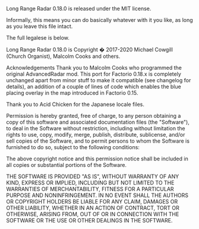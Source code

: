 Long Range Radar 0.18.0 is released under the MIT license.

Informally, this means you can do basically whatever with it you like, as long
as you leave this file intact.

The full legalese is below.

Long Range Radar 0.18.0 is Copyright � 2017-2020 Michael Cowgill (Church
Organist), Malcolm Cooks and others.

Acknowledgements Thank you to Malcolm Cooks who programmed the original
AdvancedRadar mod. This port for Factorio 0.18.x is completely unchanged apart
from minor stuff to make it compatible (see changelog for details), an addition
of a couple of lines of code which enables the blue placing overlay in the map
introduced in Factorio 0.15.

Thank you to Acid Chicken for the Japanese locale files.

Permission is hereby granted, free of charge, to any person obtaining a copy of
this software and associated documentation files (the "Software"), to deal in
the Software without restriction, including without limitation the rights to
use, copy, modify, merge, publish, distribute, sublicense, and/or sell copies of
the Software, and to permit persons to whom the Software is furnished to do so,
subject to the following conditions:

The above copyright notice and this permission notice shall be included in all
copies or substantial portions of the Software.

THE SOFTWARE IS PROVIDED "AS IS", WITHOUT WARRANTY OF ANY KIND, EXPRESS OR
IMPLIED, INCLUDING BUT NOT LIMITED TO THE WARRANTIES OF MERCHANTABILITY, FITNESS
FOR A PARTICULAR PURPOSE AND NONINFRINGEMENT. IN NO EVENT SHALL THE AUTHORS OR
COPYRIGHT HOLDERS BE LIABLE FOR ANY CLAIM, DAMAGES OR OTHER LIABILITY, WHETHER
IN AN ACTION OF CONTRACT, TORT OR OTHERWISE, ARISING FROM, OUT OF OR IN
CONNECTION WITH THE SOFTWARE OR THE USE OR OTHER DEALINGS IN THE SOFTWARE.
